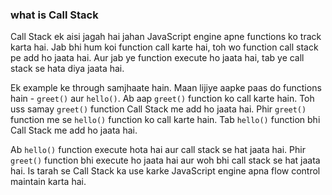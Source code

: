 ### what is Call Stack

Call Stack ek aisi jagah hai jahan JavaScript engine apne functions ko track karta hai. Jab bhi hum koi function call karte hai, toh wo function call stack pe add ho jaata hai. Aur jab ye function execute ho jaata hai, tab ye call stack se hata diya jaata hai.

Ek example ke through samjhaate hain. Maan lijiye aapke paas do functions hain - `greet()` aur `hello()`. Ab aap `greet()` function ko call karte hain. Toh uss samay `greet()` function Call Stack me add ho jaata hai. Phir `greet()` function me se `hello()` function ko call karte hain. Tab `hello()` function bhi Call Stack me add ho jaata hai.

Ab `hello()` function execute hota hai aur call stack se hat jaata hai. Phir `greet()` function bhi execute ho jaata hai aur woh bhi call stack se hat jaata hai. Is tarah se Call Stack ka use karke JavaScript engine apna flow control maintain karta hai.
